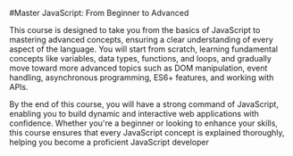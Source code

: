 
#Master JavaScript: From Beginner to Advanced

This course is designed to take you from the basics of JavaScript to mastering advanced concepts, ensuring a clear understanding of every aspect of the language. You will start from scratch, learning fundamental concepts like variables, data types, functions, and loops, and gradually move toward more advanced topics such as DOM manipulation, event handling, asynchronous programming, ES6+ features, and working with APIs.

By the end of this course, you will have a strong command of JavaScript, enabling you to build dynamic and interactive web applications with confidence. Whether you're a beginner or looking to enhance your skills, this course ensures that every JavaScript concept is explained thoroughly, helping you become a proficient JavaScript developer
